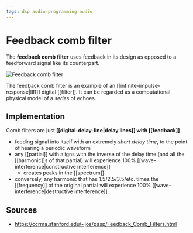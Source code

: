 ```yaml
---
tags: dsp audio-programming audio
---
```


# Feedback comb filter

The **feedback comb filter** uses feedback in its design as opposed to a feedforward signal like its counterpart.

![Feedback comb filter](../public/attachments/feedback-comb-filter.png)

The feedback comb filter is an example of an [[infinite-impulse-response|IIR]] digital [[filter]]. It can be regarded as a computational physical model of a _series_ of echoes.

## Implementation

Comb filters are just **[[digital-delay-line|delay lines]] with [[feedback]]**

- feeding signal into itself with an extremely _short delay time_, to the point of hearing a periodic waveform
- any [[partial]] with aligns with the inverse of the delay time (and all the [[harmonic]]s of that partial) will experience 100% [[wave-interference|constructive interference]]
  - creates peaks in the [[spectrum]]
- conversely, any harmonic that has 1.5/2.5/3.5/etc. times the [[frequency]] of the original partial will experience 100% [[wave-interference|destructive interference]]

## Sources

- <https://ccrma.stanford.edu/~jos/pasp/Feedback_Comb_Filters.html>

